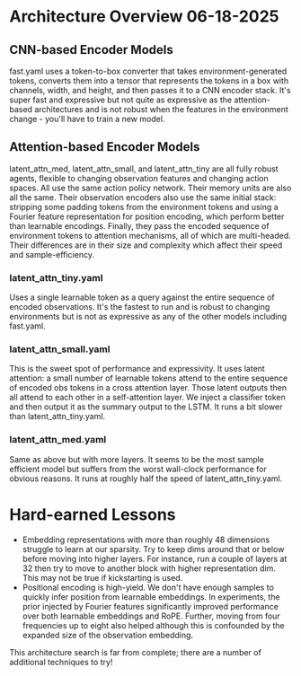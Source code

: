 # Architecture Overview 06-18-2025

## CNN-based Encoder Models

fast.yaml uses a token-to-box converter that takes environment-generated tokens, converts them into a tensor that
represents the tokens in a box with channels, width, and height, and then passes it to a CNN encoder stack. It's super
fast and expressive but not quite as expressive as the attention-based architectures and is not robust when the features
in the environment change - you'll have to train a new model.

## Attention-based Encoder Models

latent_attn_med, latent_attn_small, and latent_attn_tiny are all fully robust agents, flexible to changing observation
features and changing action spaces. All use the same action policy network. Their memory units are also all the same.
Their observation encoders also use the same initial stack: stripping some padding tokens from the environment tokens
and using a Fourier feature representation for position encoding, which perform better than learnable encodings.
Finally, they pass the encoded sequence of environment tokens to attention mechanisms, all of which are multi-headed.
Their differences are in their size and complexity which affect their speed and sample-efficiency.

### latent_attn_tiny.yaml

Uses a single learnable token as a query against the entire sequence of encoded observations. It's the fastest to run
and is robust to changing environments but is not as expressive as any of the other models including fast.yaml.

### latent_attn_small.yaml

This is the sweet spot of performance and expressivity. It uses latent attention: a small number of learnable tokens
attend to the entire sequence of encoded obs tokens in a cross attention layer. Those latent outputs then all attend to
each other in a self-attention layer. We inject a classifier token and then output it as the summary output to the LSTM.
It runs a bit slower than latent_attn_tiny.yaml.

### latent_attn_med.yaml

Same as above but with more layers. It seems to be the most sample efficient model but suffers from the worst wall-clock
performance for obvious reasons. It runs at roughly half the speed of latent_attn_tiny.yaml.

# Hard-earned Lessons

- Embedding representations with more than roughly 48 dimensions struggle to learn at our sparsity. Try to keep dims
  around that or below before moving into higher layers. For instance, run a couple of layers at 32 then try to move to
  another block with higher representation dim. This may not be true if kickstarting is used.
- Positional encoding is high-yield. We don't have enough samples to quickly infer position from learnable embeddings.
  In experiments, the prior injected by Fourier features significantly improved performance over both learnable
  embeddings and RoPE. Further, moving from four frequencies up to eight also helped although this is confounded by the
  expanded size of the observation embedding.

This architecture search is far from complete; there are a number of additional techniques to try!
